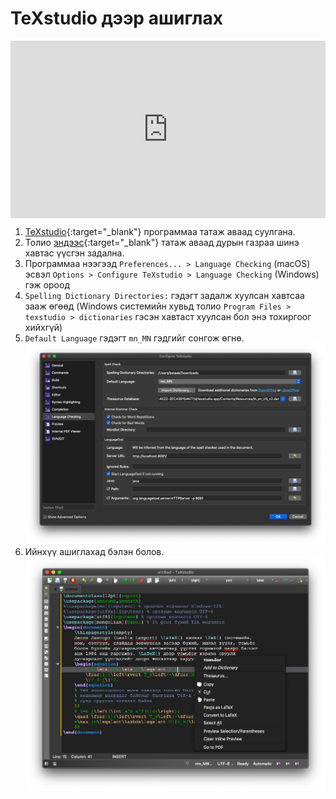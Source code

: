 # TeXstudio дээр ашиглах

<div style="position: relative; width: 100%; padding-bottom: 56.25%;">
   <iframe src="https://www.youtube.com/embed/KeHBPeH9s88" frameborder="0" allow="accelerometer; autoplay; clipboard-write; encrypted-media; gyroscope; picture-in-picture" allowfullscreen style="position: absolute; top: 0; left: 0; height: 100%; width: 100%; padding-bottom:20px;"></iframe>
</div>

1. [TeXstudio](https://www.texstudio.org/){:target="_blank"} программаа татаж аваад суулгана.
1. Толио [эндээс](https://github.com/bataak/dict-mn/raw/main/mn_MN.zip){:target="_blank"} татаж аваад дурын газраа шинэ хавтас үүсгэн задална.
1. Программаа нээгээд `Preferences... > Language Checking` (macOS) эсвэл `Options > Configure TeXstudio > Language Checking` (Windows) гэж ороод
1. `Spelling Dictionary Directories:` гэдэгт задалж хуулсан хавтсаа зааж өгөөд (Windows системийн хувьд толио `Program Files > texstudio > dictionaries` гэсэн хавтаст хуулсан бол энэ тохиргоог хийхгүй)
1. `Default Language` гэдэгт `mn_MN` гэдгийг сонгож өгнө.\
![texstudio configure window](images/texstudio-1.png)
1. Ийнхүү ашиглахад бэлэн болов.\
![texstudio sample text](images/texstudio-2.png)
